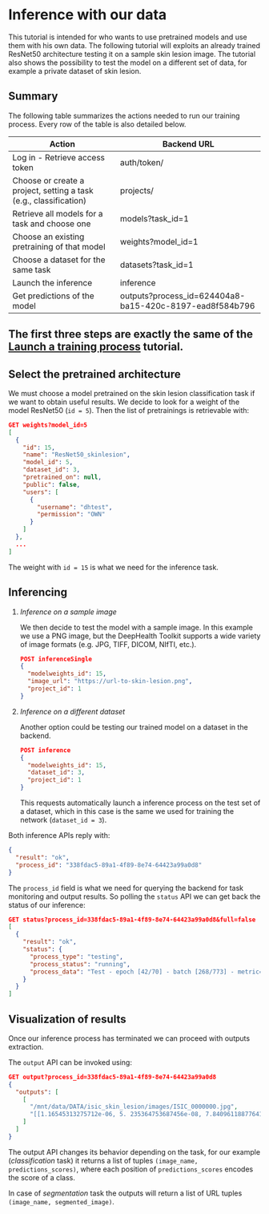 # Inference with our data
This tutorial is intended for who wants to use pretrained models and use them with his own data.
The following tutorial will exploits an already trained ResNet50 architecture testing it on a sample skin lesion image. The tutorial also shows the possibility to test the model on a different set of data, for example a private dataset of skin lesion.

## Summary
The following table summarizes the actions needed to run our training process. Every row of the table is also detailed below.

| Action | Backend URL |
| - | - |
| Log in - Retrieve access token | auth/token/ |
| Choose or create a project, setting a task (e.g., classification) | projects/ |
| Retrieve all models for a task and choose one | models?task_id=1 |
| Choose an existing pretraining of that model | weights?model_id=1 |
| Choose a dataset for the same task | datasets?task_id=1 |
| Launch the inference | inference |
| Get predictions of the model | outputs?process_id=624404a8-ba15-420c-8197-ead8f584b796 |


## The first three steps are exactly the same of the [Launch a training process](#finetuning-a-model) tutorial.

## Select the pretrained architecture
We must choose a model pretrained on the skin lesion classification task if we want to obtain useful results.
We decide to look for a weight of the model ResNet50 (`id = 5`). Then the list of pretrainings is retrievable with:
```json
GET weights?model_id=5
[
  {
    "id": 15,
    "name": "ResNet50_skinlesion",
    "model_id": 5,
    "dataset_id": 3,
    "pretrained_on": null,
    "public": false,
    "users": [
      {
        "username": "dhtest",
        "permission": "OWN"
      }
    ]
  },
  ...
]
```
The weight with `id = 15` is what we need for the inference task.


## Inferencing
1. _Inference on a sample image_
  
   We then decide to test the model with a sample image. In this example we use a PNG image, but the DeepHealth Toolkit supports a wide variety of image formats (e.g. JPG, TIFF, DICOM, NIfTI, etc.).

    ```json
    POST inferenceSingle
    {
      "modelweights_id": 15,
      "image_url": "https://url-to-skin-lesion.png",
      "project_id": 1
    }
    ```

2. _Inference on a different dataset_
  
   Another option could be testing our trained model on a dataset in the backend.
    ```json
    POST inference
    {
      "modelweights_id": 15,
      "dataset_id": 3,
      "project_id": 1
    }
    ```
    This requests automatically launch a inference process on the test set of a dataset, which in this case is the same we used for training the network (`dataset_id = 3`).

Both inference APIs reply with:
```json
{
  "result": "ok",
  "process_id": "338fdac5-89a1-4f89-8e74-64423a99a0d8"
}
```
The `process_id` field is what we need for querying the backend for task monitoring and output results.
So polling the `status` API we can get back the status of our inference:
```json
GET status?process_id=338fdac5-89a1-4f89-8e74-64423a99a0d8&full=false
[
  {
    "result": "ok",
    "status": {
      "process_type": "testing",
      "process_status": "running",
      "process_data": "Test - epoch [42/70] - batch [268/773] - metric=0.949"
    }
  }
]
```

## Visualization of results
Once our inference process has terminated we can proceed with outputs extraction. 

The `output` API can be invoked using:
```json
GET output?process_id=338fdac5-89a1-4f89-8e74-64423a99a0d8
{
  "outputs": [
    [
      "/mnt/data/DATA/isic_skin_lesion/images/ISIC_0000000.jpg",
      "[[1.16545313275712e-06, 5. 235364753687456e-08, 7.840961188776419e-06, 0.00021923755411989987, 1.5176419765339233e-07, 3.19655964631238e-06, 2.1568662411652895e-09, 0.9993834495544434]]"
    ]
  ]
}
```
The output API changes its behavior depending on the task, for our example (_classification_ task) it returns a list of tuples `(image_name, predictions_scores)`, where each position of `predictions_scores` encodes the score of a class.

In case of _segmentation_ task the outputs will return a list of URL tuples `(image_name, segmented_image)`.